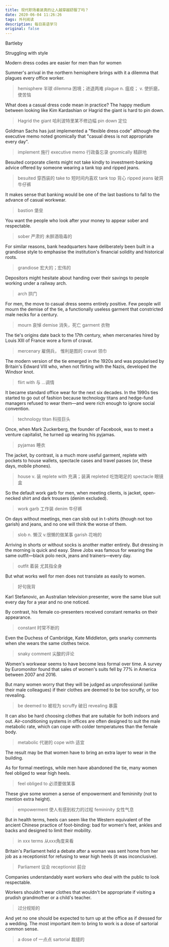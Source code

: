 ```yaml
---
title: 现代职场着装真的让人越穿越舒服了吗？
date: 2020-06-04 11:26:26
tags: 外刊阅读
description: 每日英语学习
original: false
---
```



<!--more-->

Bartleby

Struggling with style

Modern dress codes are easier for men than for women

Summer's arrival in the northern hemisphere brings with it a dilemma that plagues every office worker.

> hemisphere 半球
> dilemma 困境；进退两难
> plague n. 瘟疫； v. 使折磨，使苦恼

What does a casual dress code mean in practice? The happy medium between looking like Kim Kardashian or Hagrid the giant is hard to pin down.

> Hagrid the giant 哈利波特里某不修边幅
> pin down 定位

Goldman Sachs has just implemented a "flexible dress code" although the executive memo noted gnomically that "casual dress is not appropriate every day". 

> implement 施行
> executive memo 行政备忘录
> gnomically 精辟地

Besuited corporate clients might not take kindly to investment-banking advice offered by someone wearing a tank top and ripped jeans.

> besuited 穿西装的
> take to 短时间内喜欢
> tank top 背心
> ripped jeans 破洞牛仔裤

It makes sense that banking would be one of the last bastions to fall to the advance of casual workwear. 

> bastion 堡垒

You want the people who look after your money to appear sober and respectable. 

> sober 严肃的 未醉酒吸毒的

For similar reasons, bank headquarters have deliberately been built in a grandiose style to emphasise the institution's financial solidity and historical roots.

> grandiose 宏大的；宏伟的

Depositors might hesitate about handing over their savings to people working under a railway arch.

> arch 拱门

For men, the move to casual dress seems entirely positive. Few people will mourn the demise of the tie, a functionally useless garment that constricted male necks for a century.

> mourn 哀悼
> demise 消失，死亡
> garment 衣物

The tie's origins date back to the 17th century, when mercenaries hired by Louis XIII of France wore a form of cravat.

> mercenary 雇佣兵， 惟利是图的
> cravat 领巾

The modern version of the tie emerged in the 1920s and was popularised by Britain's Edward VIII who, when not flirting with the Nazis, developed the Windsor knot. 

> flirt with 与 ...调情

It became standard office wear for the next six decades. In the 1990s ties started to go out of fashion because technology titans and hedge-fund managers refused to wear them—and were rich enough to ignore social convention. 

> technology titan 科技巨头

Once, when Mark Zuckerberg, the founder of Facebook, was to meet a venture capitalist, he turned up wearing his pyjamas.

> pyjamas 睡衣

The jacket, by contrast, is a much more useful garment, replete with pockets to house wallets, spectacle cases and travel passes (or, these days, mobile phones).

> house v. 装
> replete with 充满；装满
> repleted 吃饱喝足的
> spectacle 眼镜盒

So the default work garb for men, when meeting clients, is jacket, open-necked shirt and dark trousers (denim excluded).

> work garb 工作装
> denim 牛仔裤

On days without meetings, men can slob out in t-shirts (though not too garish) and jeans, and no one will think the worse of them. 

> slob n. 懒汉 v.很懒的做某事
> garish 花哨的

Arriving in shorts or without socks is another matter entirely. 
But dressing in the morning is quick and easy. Steve Jobs was famous for wearing the same outfit—black polo neck, jeans and trainers—every day.

> outfit 着装 尤其指全身

But what works well for men does not translate as easily to women.

> 好句我背

Karl Stefanovic, an Australian television presenter, wore the same blue suit every day for a year and no one noticed. 

By contrast, his female co-presenters received constant remarks on their appearance. 

> constant 时常不断的

Even the Duchess of Cambridge, Kate Middleton, gets snarky comments when she wears the same clothes twice.

> snaky comment 尖酸的评论

Women's workwear seems to have become less formal over time. A survey by Euromonitor found that sales of women's suits fell by 77% in America between 2007 and 2016.

But many women worry that they will be judged as unprofessional (unlike their male colleagues) if their clothes are deemed to be too scruffy, or too revealing. 

> be deemed to 被视为
> scruffy 破旧
> revealing 暴露

It can also be hard choosing clothes that are suitable for both indoors and out. Air-conditioning systems in offices are often designed to suit the male metabolic rate, which can cope with colder temperatures than the female body. 

> metabolic 代谢的
> cope with 适宜

The result may be that women have to bring an extra layer to wear in the building.

As for formal meetings, while men have abandoned the tie, many women feel obliged to wear high heels. 

> feel obliged to 必须要做某事

These give some women a sense of empowerment and femininity (not to mention extra height). 

> empowerment 使人有感到权力的过程
> femininity 女性气息

But in health terms, heels can seem like the Western equivalent of the ancient Chinese practice of foot-binding: bad for women's feet, ankles and backs and designed to limit their mobility. 

> in xxx terms 从xxx角度来看

Britain's Parliament held a debate after a woman was sent home from her job as a receptionist for refusing to wear high heels (it was inconclusive).

> Parliament 议会
> receptionist 前台

Companies understandably want workers who deal with the public to look respectable. 

Workers shouldn't wear clothes that wouldn't be appropriate if visiting a prudish grandmother or a child's teacher. 

> 过分规矩的

And yet no one should be expected to turn up at the office as if dressed for a wedding. The most important item to bring to work is a dose of sartorial common sense.

> a dose of 一点点
> sartorial 裁缝的